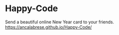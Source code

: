 # Happy-Code
Send a beautiful online New Year card to your friends.
https://ancalabrese.github.io/Happy-Code/
